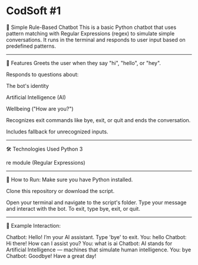 # CodSoft #1
🧠 Simple Rule-Based Chatbot
This is a basic Python chatbot that uses pattern matching with Regular Expressions (regex) to simulate simple conversations. It runs in the terminal and responds to user input based on predefined patterns.

---

💬 Features
Greets the user when they say "hi", "hello", or "hey".

Responds to questions about:

The bot's identity

Artificial Intelligence (AI)

Wellbeing ("How are you?")

Recognizes exit commands like bye, exit, or quit and ends the conversation.

Includes fallback for unrecognized inputs.

---

🛠️ Technologies Used
Python 3

re module (Regular Expressions)

---

🧪 How to Run:
Make sure you have Python installed.

Clone this repository or download the script.

Open your terminal and navigate to the script's folder.
Type your message and interact with the bot. To exit, type bye, exit, or quit.

---

📝 Example Interaction:

 Chatbot: Hello! I’m your AI assistant. Type 'bye' to exit.
 You: hello
 Chatbot: Hi there! How can I assist you?
 You: what is ai
 Chatbot: AI stands for Artificial Intelligence — machines that simulate human intelligence.
 You: bye
 Chatbot: Goodbye! Have a great day!

